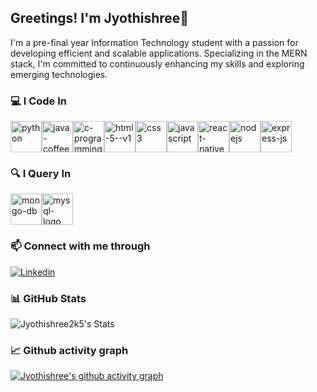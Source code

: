 ## Greetings! I'm Jyothishree👋
I'm a pre-final year Information Technology student with a passion for developing efficient and scalable applications. Specializing in the MERN stack, I'm committed to continuously enhancing my skills and exploring emerging technologies.

### 💻 I Code In

<img width="50" height="50" src="https://img.icons8.com/fluency/50/python.png" alt="python"/><img width="50" height="50" src="https://img.icons8.com/color/50/java-coffee-cup-logo--v1.png" alt="java-coffee-cup-logo--v1"/><img width="50" height="50" src="https://img.icons8.com/color/50/c-programming.png" alt="c-programming"/><img width="50" height="50" src="https://img.icons8.com/color/50/html-5--v1.png" alt="html-5--v1"/><img width="50" height="50" src="https://img.icons8.com/color/50/css3.png" alt="css3"/><img width="50" height="50" src="https://img.icons8.com/fluency/50/javascript.png" alt="javascript"/><img width="50" height="50" src="https://img.icons8.com/color/50/react-native.png" alt="react-native"/><img width="50" height="50" src="https://img.icons8.com/color/50/nodejs.png" alt="nodejs"/><img width="50" height="50" src="https://img.icons8.com/fluency/50/express-js.png" alt="express-js"/>

### 🔍 I Query In

<img width="50" height="50" src="https://img.icons8.com/color/50/mongo-db.png" alt="mongo-db"/><img width="50" height="50" src="https://img.icons8.com/fluency/50/mysql-logo.png" alt="mysql-logo"/>

### 📫 Connect with me through

[![Linkedin](https://img.shields.io/badge/LinkedIn-0077B5?style=for-the-badge&logo=linkedin&logoColor=white)](https://www.linkedin.com/in/jyothishree-rajkumar-055022243/)

### 📊 GitHub Stats

![Jyothishree2k5's Stats](https://github-readme-stats.vercel.app/api?username=Jyothishree2k5&theme=vue-dark&show_icons=true&hide_border=true&count_private=true)

### 📈 Github activity graph

[![Jyothishree's github activity graph](https://github-readme-activity-graph.vercel.app/graph?username=Jyothishree2k5&bg_color=030303&color=d784d1&line=eb94e5&point=c4b1b1&area=true&hide_border=true)](https://github.com/ashutosh00710/github-readme-activity-graph)

